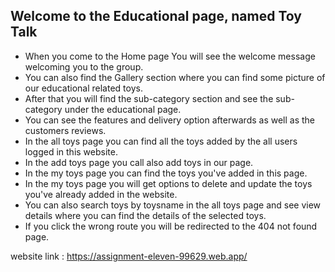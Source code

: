 ## Welcome to the Educational page, named Toy Talk


- When you come to the Home page You will see the welcome message welcoming you to the group.
- You can also find the Gallery section where you can find some picture of our educational related toys.
- After that you will find the sub-category section and see the sub-category under the educational page.
- You can see the features and delivery option afterwards as well as the customers reviews.
- In the all toys page you can find all the toys added by the all users logged in this website.
- In the add toys page you call also add toys in our page.
- In the my toys page you can find the toys you've added in this page.
- In the my toys page you will get options to delete and update the toys you've already added in the website.
- You can also search toys by toysname in the all toys page and see view details where you can find the details of the selected toys.
- If you click the wrong route you will be redirected to the 404 not found page.


website link : https://assignment-eleven-99629.web.app/